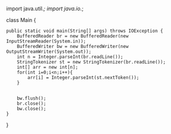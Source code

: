 import java.util.*;
import java.io.*;

class Main {

    public static void main(String[] args) throws IOException {
        BufferedReader br = new BufferedReader(new InputStreamReader(System.in));
        BufferedWriter bw = new BufferedWriter(new OutputStreamWriter(System.out));
        int n = Integer.parseInt(br.readLine());
        StringTokenizer st = new StringTokenizer(br.readLine());
        int[] arr = new int[n];
        for(int i=0;i<n;i++){
            arr[i] = Integer.parseInt(st.nextToken());
        }


        bw.flush();
        br.close();
        bw.close();
    }
}